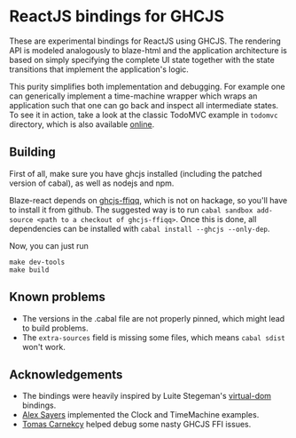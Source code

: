 # ReactJS bindings for GHCJS

These are experimental bindings for ReactJS using GHCJS. The rendering API is
modeled analogously to blaze-html and the application architecture is based on
simply specifying the complete UI state together with the state transitions
that implement the application's logic.

This purity simplifies both implementation and debugging. For example one can
generically implement a time-machine wrapper which wraps an application such
that one can go back and inspect all intermediate states. To see it in action,
take a look at the classic TodoMVC example in `todomvc` directory, which is
also available [online][1].

[1]: https://meiersi.github.io/blaze-react/

## Building

First of all, make sure you have ghcjs installed (including the patched version
of cabal), as well as nodejs and npm.

Blaze-react depends on [ghcjs-ffiqq][2], which is not on hackage, so you'll
have to install it from github. The suggested way is to run `cabal sandbox
add-source <path to a checkout of ghcjs-ffiqq>`. Once this is done, all
dependencies can be installed with `cabal install --ghcjs --only-dep`.

Now, you can just run

~~~~
make dev-tools
make build
~~~~

[2]: https://github.com/ghcjs/ghcjs-ffiqq

## Known problems

- The versions in the .cabal file are not properly pinned, which might lead to
  build problems.
- The `extra-sources` field is missing some files, which means `cabal sdist`
  won't work.

## Acknowledgements

* The bindings were heavily inspired by Luite Stegeman's
  [virtual-dom](https://github.com/ghcjs/ghcjs-vdom) bindings.
* [Alex Sayers](https://github.com/asayers) implemented the Clock and
  TimeMachine examples.
* [Tomas Carnekcy](https://github.com/werehamster) helped debug some nasty
  GHCJS FFI issues.
